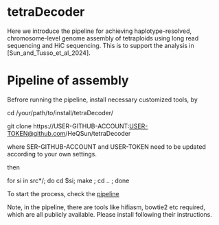 tetraDecoder
=
Here we introduce the pipeline for achieving haplotype-resolved, chromosome-level genome assembly of tetraploids using long read sequencing and HiC sequencing. This is to support the analysis in [Sun_and_Tusso_et_al_2024].

Pipeline of assembly
=

Befrore running the pipeline, install necessary customized tools, by

cd /your/path/to/install/tetraDecoder/

git clone https://USER-GITHUB-ACCOUNT:USER-TOKEN@github.com/HeQSun/tetraDecoder

where SER-GITHUB-ACCOUNT and USER-TOKEN need to be updated according to your own settings.

then

for si in src*/; do cd $si; make ; cd .. ; done

To start the process, check the [pipeline](https://github.com/HeQSun/tetraDecoder/tree/main/pipeline)

Note, in the pipeline, there are tools like hifiasm, bowtie2 etc required, which are all publicly available. Please install following their instructions.
